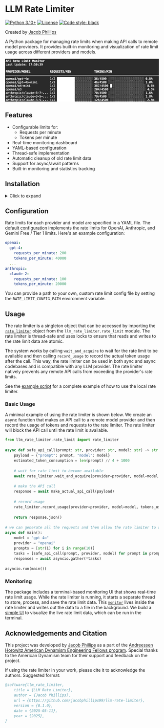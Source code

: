 # LLM Rate Limiter

[![Python 3.10+](https://img.shields.io/badge/python-3.10+-blue.svg)](https://www.python.org/downloads/)
[![License](https://img.shields.io/badge/License-Apache%202.0-blue.svg)](https://opensource.org/licenses/Apache-2.0)
[![Code style: black](https://img.shields.io/badge/code%20style-black-000000.svg)](https://github.com/psf/black)

Created by [Jacob Phillips](https://jacobdphillips.com/)


A Python package for managing rate limits when making API calls to remote model providers. It provides built-in monitoring and visualization of rate limit usage across different providers and models.

<img src="assets/ui.png" alt="Rate Limiter UI"/>


## Features

- Configurable limits for:
  - Requests per minute
  - Tokens per minute
- Real-time monitoring dashboard
- YAML-based configuration
- Thread-safe implementation
- Automatic cleanup of old rate limit data
- Support for async/await patterns
- Built-in monitoring and statistics tracking

## Installation
<details>
<summary>Click to expand</summary>
Clone and install the package. We recomend using `uv` for fast and reliable dependency management.


1. Install `uv` if you haven't already:
```bash
curl -LsSf https://astral.sh/uv/install.sh | sh
```

2. Clone the repository
```bash
git clone https://github.com/jacobphillips99/llm-rate-limiter
cd llm-rate-limiter
```

3. Create and activate a virtual environment
```
uv venv .venv --python=python3.10
source .venv/bin/activate
```

4. Install the package
```
uv pip install -r requirements.txt
# (optional dev dependencies)
# uv pip install -r requirements-extras.txt
# use -e for editable mode
uv pip install -e .
```

5. Set any API keys in your environment
```bash
export OPENAI_API_KEY="..."
export ANTHROPIC_API_KEY="..."
export GEMINI_API_KEY="..."
```

For the example script, we recomend also setting `LITELLM_LOG` to `ERROR` to avoid cluttering the terminal with debug logs.
```bash
export LITELLM_LOG="ERROR"
```

When using `llm-rate-limiter` in other packages, you can set the log level by setting the environment variable `LLM_RATE_LIMIT_LOG_LEVEL` which conforms to the [python logging levels](https://docs.python.org/3/library/logging.html#logging-levels). See the [llm_rate_limiter/__init__.py](https://github.com/jacobphillips99/llm-rate-limiter/blob/main/src/llm_rate_limiter/__init__.py) file for more details.
```bash
export LLM_RATE_LIMIT_LOG_LEVEL="ERROR"
```

6. Try the example script!
```bash
python example.py
```
In a separate terminal, run the monitoring UI:
```bash
python -m llm_rate_limiter.ui
```

7. We use `pre-commit` to ensure code quality. After cloning the repo, install the pre-commit hooks by running:
```bash
pre-commit install
```
All setup is done!

</details>

## Configuration

Rate limits for each provider and model are specified in a YAML file. The [default configuration](https://github.com/jacobphillips99/llm-rate-limiter/blob/main/src/llm_rate_limiter/default_rate_limits.yaml) implements the rate limits for OpenAI, Anthropic, and Gemini Free / Tier 1 limits. Here's an example configuration:

```yaml
openai:
  gpt-4:
    requests_per_minute: 200
    tokens_per_minute: 40000
  ...
anthropic:
  claude-2:
    requests_per_minute: 100
    tokens_per_minute: 20000
```

You can provide a path to your own, custom rate limit config file by setting the `RATE_LIMIT_CONFIG_PATH` environment variable.

## Usage
The rate limiter is a singleton object that can be accessed by importing the [`rate_limiter`](https://github.com/jacobphillips99/llm-rate-limiter/blob/main/src/llm_rate_limiter/rate_limit.py#L373) object from the `llm_rate_limiter.rate_limit` module. The rate limiter is thread-safe and uses locks to ensure that reads and writes to the rate limit data are atomic.

The system works by calling `wait_and_acquire` to wait for the rate limit to be available and then calling `record_usage` to record the actual token usage after the call. This way, the rate limiter can be used in both sync and async codebases and is compatible with any LLM provider. The rate limiter natively prevents any remote API calls from exceeding the provider's rate limits.

See the [example script](https://github.com/jacobphillips99/llm-rate-limiter/blob/main/example.py) for a complete example of how to use the local rate limiter.

### Basic Usage
A minimal example of using the rate limiter is shown below. We create an async function that makes an API call to a remote model provider and then record the usage of tokens and requests to the rate limiter. The rate limiter will block the API call until the rate limit is available.

```python
from llm_rate_limiter.rate_limit import rate_limiter

async def safe_api_call(prompt: str, provider: str, model: str) -> str:
    payload = {"prompt": prompt, "model": model}
    estimated_token_consumption = len(prompt) // 4 + 1000

    # wait for rate limit to become available
    await rate_limiter.wait_and_acquire(provider=provider, model=model, tokens=estimated_token_consumption)

    # make the API call
    response = await make_actual_api_call(payload)

    # record usage
    rate_limiter.record_usage(provider=provider, model=model, tokens_used=response.usage.total_tokens)

    return response.json()

# we can generate all the requests and then allow the rate limiter to safely execute them in parallel
async def main():
    model = "gpt-4o"
    provider = "openai"
    prompts = [str(i) for i in range(10)]
    tasks = [safe_api_call(prompt, provider, model) for prompt in prompts]
    responses = await asyncio.gather(*tasks)

asyncio.run(main())
```

### Monitoring

The package includes a terminal-based monitoring UI that shows real-time rate limit usage. While the rate limiter is running, it starts a separate thread to store, process, and save the rate limit data. This [`monitor`](https://github.com/jacobphillips99/llm-rate-limiter/blob/main/src/llm_rate_limiter/rate_limit.py#L76) lives inside the rate limiter and writes out the data to a file in the background. We build a [simple UI](https://github.com/jacobphillips99/llm-rate-limiter/blob/main/src/llm_rate_limiter/ui.py) to visualize the live rate limit data, which can be run in the terminal.


## Acknowledgements and Citation
This project was developed by [Jacob Phillips](https://jacobdphillips.com) as a part of the [Andreessen Horowitz American Dynamism Engineering Fellows program](https://a16z.com/the-american-dynamism-engineering-fellows-program/). Special thanks to the American Dynamism team for their support and feedback on the project.

If using the rate limiter in your work, please cite it to acknowledge the authors. Suggested format:

```bibtex
@software{llm_rate_limiter,
    title = {LLM Rate Limiter},
    author = {Jacob Phillips},
    url = {https://github.com/jacobphillips99/llm-rate-limiter},
    version = {0.1.0},
    date = {2025-05-11},
    year = {2025},
}
